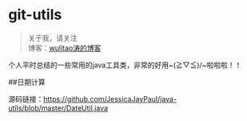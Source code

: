 # git-utils

> 关于我，请关注  
博客：[wulitao涛的博客](http://www.jiantao.site "曹建涛的技术博客")

个人平时总结的一些常用的java工具类，非常的好用~\(≧▽≦)/~啦啦啦！！

##日期计算

源码链接：https://github.com/JessicaJayPaul/java-utils/blob/master/DateUtil.java
